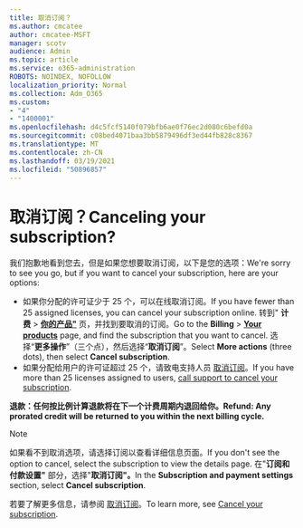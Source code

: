 ```yaml
---
title: 取消订阅？
ms.author: cmcatee
author: cmcatee-MSFT
manager: scotv
audience: Admin
ms.topic: article
ms.service: o365-administration
ROBOTS: NOINDEX, NOFOLLOW
localization_priority: Normal
ms.collection: Adm_O365
ms.custom:
- "4"
- "1400001"
ms.openlocfilehash: d4c5fcf5140f079bfb6ae0f76ec2d080c6befd0a
ms.sourcegitcommit: c08bed4071baa3bb5879496df3ed44fb828c8367
ms.translationtype: MT
ms.contentlocale: zh-CN
ms.lasthandoff: 03/19/2021
ms.locfileid: "50896857"
---
```

# <a name="canceling-your-subscription"></a><span data-ttu-id="3d58c-102">取消订阅？</span><span class="sxs-lookup"><span data-stu-id="3d58c-102">Canceling your subscription?</span></span>

<span data-ttu-id="3d58c-103">我们抱歉地看到您去，但是如果您想要取消订阅，以下是您的选项：</span><span class="sxs-lookup"><span data-stu-id="3d58c-103">We're sorry to see you go, but if you want to cancel your subscription, here are your options:</span></span>
  
- <span data-ttu-id="3d58c-104">如果你分配的许可证少于 25 个，可以在线取消订阅。</span><span class="sxs-lookup"><span data-stu-id="3d58c-104">If you have fewer than 25 assigned licenses, you can cancel your subscription online.</span></span> <span data-ttu-id="3d58c-105">转到" **计费** \> **[你的产品"](https://go.microsoft.com/fwlink/p/?linkid=842054)** 页，并找到要取消的订阅。</span><span class="sxs-lookup"><span data-stu-id="3d58c-105">Go to the **Billing** \> **[Your products](https://go.microsoft.com/fwlink/p/?linkid=842054)** page, and find the subscription that you want to cancel.</span></span> <span data-ttu-id="3d58c-106">选择“**更多操作**”（三个点），然后选择“**取消订阅**”。</span><span class="sxs-lookup"><span data-stu-id="3d58c-106">Select **More actions** (three dots), then select **Cancel subscription**.</span></span>
- <span data-ttu-id="3d58c-107">如果分配给用户的许可证超过 25 个，请致电支持人员 [取消订阅](https://docs.microsoft.com/microsoft-365/admin/contact-support-for-business-products?view=o365-worldwide)。</span><span class="sxs-lookup"><span data-stu-id="3d58c-107">If you have more than 25 licenses assigned to users, [call support to cancel your subscription](https://docs.microsoft.com/microsoft-365/admin/contact-support-for-business-products?view=o365-worldwide).</span></span>
  
<span data-ttu-id="3d58c-108">**退款：任何按比例计算退款将在下一个计费周期内退回给你。**</span><span class="sxs-lookup"><span data-stu-id="3d58c-108">**Refund: Any prorated credit will be returned to you within the next billing cycle.**</span></span>

> [!NOTE]
> <span data-ttu-id="3d58c-109">如果看不到取消选项，请选择订阅以查看详细信息页面。</span><span class="sxs-lookup"><span data-stu-id="3d58c-109">If you don't see the option to cancel, select the subscription to view the details page.</span></span> <span data-ttu-id="3d58c-110">在"**订阅和付款设置"** 部分，选择"**取消订阅"。**</span><span class="sxs-lookup"><span data-stu-id="3d58c-110">In the **Subscription and payment settings** section, select **Cancel subscription**.</span></span>

<span data-ttu-id="3d58c-111">若要了解更多信息，请参阅 [取消订阅](https://docs.microsoft.com/microsoft-365/commerce/subscriptions/cancel-your-subscription)。</span><span class="sxs-lookup"><span data-stu-id="3d58c-111">To learn more, see [Cancel your subscription](https://docs.microsoft.com/microsoft-365/commerce/subscriptions/cancel-your-subscription).</span></span>
